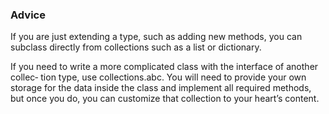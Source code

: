 ### Advice

If you are just extending a type, such as adding new methods, you can subclass
directly from collections such as a list or dictionary.

If you need to write a more complicated class with the interface of another collec‐
tion type, use collections.abc. You will need to provide your own storage for
the data inside the class and implement all required methods, but once you do,
you can customize that collection to your heart’s content.

